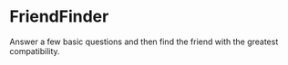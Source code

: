 # FriendFinder

Answer a few basic questions and then find the friend with the greatest compatibility.
